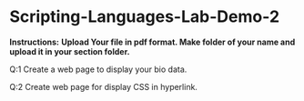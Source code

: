 # Scripting-Languages-Lab-Demo-2
**Instructions:**
**Upload Your file in pdf format. Make folder of your name and upload it in your section folder.**

Q:1 Create a web page to display your bio data.

Q:2 Create web page for display CSS in hyperlink.

